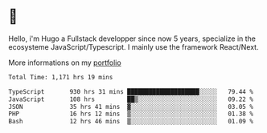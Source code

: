 # 👋 

Hello, i'm Hugo a Fullstack developper since now 5 years, specialize in the ecosysteme JavaScript/Typescript. I mainly use the framework React/Next.

More informations on my [portfolio](https://hcampos.fr)

<!--START_SECTION:waka-->

```txt
Total Time: 1,171 hrs 19 mins

TypeScript       930 hrs 31 mins ████████████████████░░░░░   79.44 %
JavaScript       108 hrs         ██▒░░░░░░░░░░░░░░░░░░░░░░   09.22 %
JSON             35 hrs 41 mins  ▓░░░░░░░░░░░░░░░░░░░░░░░░   03.05 %
PHP              16 hrs 12 mins  ▒░░░░░░░░░░░░░░░░░░░░░░░░   01.38 %
Bash             12 hrs 46 mins  ▒░░░░░░░░░░░░░░░░░░░░░░░░   01.09 %
```

<!--END_SECTION:waka-->
